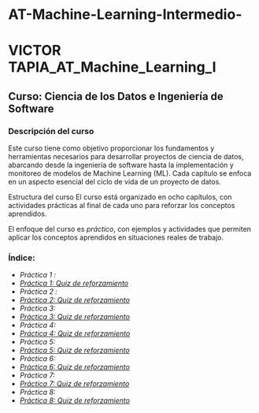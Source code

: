 # AT-Machine-Learning-Intermedio-
# VICTOR TAPIA_AT_Machine_Learning_I

## Curso: Ciencia de los Datos e Ingeniería de Software
### Descripción del curso
Este curso tiene como objetivo proporcionar los fundamentos y herramientas necesarios para desarrollar proyectos de ciencia de datos, abarcando desde la ingeniería de software hasta la implementación y monitoreo de modelos de Machine Learning (ML). Cada capítulo se enfoca en un aspecto esencial del ciclo de vida de un proyecto de datos.

Estructura del curso
El curso está organizado en ocho capítulos, con actividades prácticas al final de cada uno para reforzar los conceptos aprendidos.

El enfoque del curso es *práctico*, con ejemplos y actividades que permiten aplicar los conceptos aprendidos en situaciones reales de trabajo.

### Índice:
 - *Práctica 1 :*
- *[Práctica 1: Quiz de reforzamiento](https://github.com/vtapia86/AT-Machine-Learning-Intermedio-/blob/main/Laboratorio1.md)*
 - *Práctica 2 :*
- *[Práctica 2: Quiz de reforzamiento](https://github.com/vtapia86/AT-Machine-Learning-Intermedio-/blob/main/Laboratorio1.md)*
 - *Práctica 3:*
- *[Práctica 3: Quiz de reforzamiento](https://github.com/vtapia86/AT-Machine-Learning-Intermedio-/blob/main/Laboratorio1.md)*
- *Práctica 4:*
- *[Práctica 4: Quiz de reforzamiento](https://github.com/vtapia86/AT-Machine-Learning-Intermedio-/blob/main/Laboratorio1.md)*
- *Práctica 5:*
- *[Práctica 5: Quiz de reforzamiento](https://github.com/vtapia86/AT-Machine-Learning-Intermedio-/blob/main/Laboratorio1.md)*
- *Práctica 6:*
 - *[Práctica 6: Quiz de reforzamiento](https://github.com/vtapia86/AT-Machine-Learning-Intermedio-/blob/main/Laboratorio1.md)*
 - *Práctica 7:*
- *[Práctica 7: Quiz de reforzamiento](https://github.com/vtapia86/AT-Machine-Learning-Intermedio-/blob/main/Laboratorio1.md)*
 - *Práctica 8:*
- *[Práctica 8: Quiz de reforzamiento](https://github.com/vtapia86/AT-Machine-Learning-Intermedio-/blob/main/Laboratorio1.md)*

  

